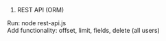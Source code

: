1.  REST API (ORM)

Run: node rest-api.js  
Add functionality: offset, limit, fields, delete (all users)
